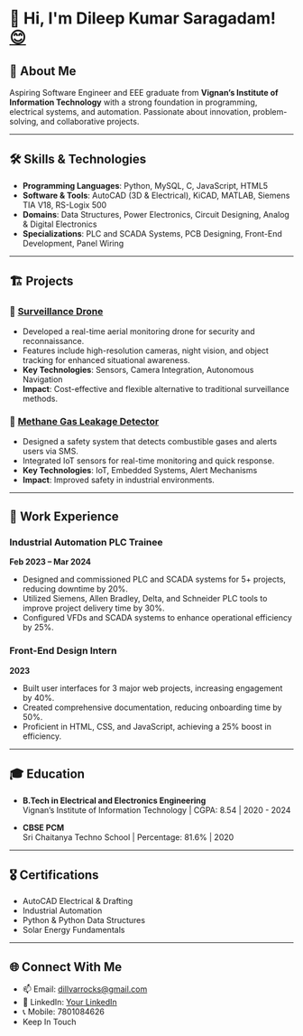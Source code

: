 # 👋 Hi, I'm Dileep Kumar Saragadam! [😊](images/dill.jpg)


## 🌟 About Me
Aspiring Software Engineer and EEE graduate from **Vignan’s Institute of Information Technology** with a strong foundation in programming, electrical systems, and automation. Passionate about innovation, problem-solving, and collaborative projects.

---

## 🛠 Skills & Technologies
- **Programming Languages**: Python, MySQL, C, JavaScript, HTML5
- **Software & Tools**: AutoCAD (3D & Electrical), KiCAD, MATLAB, Siemens TIA V18, RS-Logix 500
- **Domains**: Data Structures, Power Electronics, Circuit Designing, Analog & Digital Electronics
- **Specializations**: PLC and SCADA Systems, PCB Designing, Front-End Development, Panel Wiring

---

## 🏗 Projects

### 🔹 [Surveillance Drone](https://drive.google.com/drive/folders/1xrjSj25iWG8MqfZ1hfIDP52JaVHrChSz?usp=sharing)
- Developed a real-time aerial monitoring drone for security and reconnaissance.
- Features include high-resolution cameras, night vision, and object tracking for enhanced situational awareness.
- **Key Technologies**: Sensors, Camera Integration, Autonomous Navigation  
- **Impact**: Cost-effective and flexible alternative to traditional surveillance methods.

### 🔹 [Methane Gas Leakage Detector](#)
- Designed a safety system that detects combustible gases and alerts users via SMS.
- Integrated IoT sensors for real-time monitoring and quick response.
- **Key Technologies**: IoT, Embedded Systems, Alert Mechanisms  
- **Impact**: Improved safety in industrial environments.

---

## 💼 Work Experience

### **Industrial Automation PLC Trainee**  
**Feb 2023 – Mar 2024**  
- Designed and commissioned PLC and SCADA systems for 5+ projects, reducing downtime by 20%.
- Utilized Siemens, Allen Bradley, Delta, and Schneider PLC tools to improve project delivery time by 30%.
- Configured VFDs and SCADA systems to enhance operational efficiency by 25%.

### **Front-End Design Intern**  
**2023**  
- Built user interfaces for 3 major web projects, increasing engagement by 40%.
- Created comprehensive documentation, reducing onboarding time by 50%.
- Proficient in HTML, CSS, and JavaScript, achieving a 25% boost in efficiency.

---

## 🎓 Education
- **B.Tech in Electrical and Electronics Engineering**  
  Vignan’s Institute of Information Technology | CGPA: 8.54 | 2020 - 2024  

- **CBSE PCM**  
  Sri Chaitanya Techno School | Percentage: 81.6% | 2020  

---

## 🎖 Certifications
- AutoCAD Electrical & Drafting
- Industrial Automation  
- Python & Python Data Structures  
- Solar Energy Fundamentals

---

## 🌐 Connect With Me
- 📫 Email: [dillvarrocks@gmail.com](mailto:dillvarrocks@gmail.com)  
- 💼 LinkedIn: [Your LinkedIn](https://www.linkedin.com/in/dileep-kumar-saragadam-03a155250/)
- 📞 Mobile: 7801084626
- Keep In Touch
